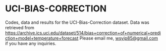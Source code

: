 # UCI-BIAS-CORRECTION
Codes, data and results for the UCI-Bias-Correction dataset. 
Data was retrieved from https://archive.ics.uci.edu/dataset/514/bias+correction+of+numerical+prediction+model+temperature+forecast
Please email me, wsyip85@gmail.com if you have any inquiries. 
